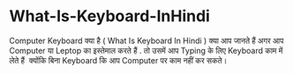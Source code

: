 # What-Is-Keyboard-InHindi
Computer Keyboard क्या है ( What Is Keyboard In Hindi ) क्या आप जानते हैं अगर आप Computer या Leptop का इस्तेमाल करते हैं .  तो उसमें आप Typing के लिए Keyboard काम में लेते हैं  क्योंकि बिना Keyboard कि आप Computer पर काम नहीं कर सकते।
